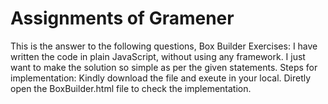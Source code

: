 # Assignments of Gramener
This is the answer to the following questions,
 Box Builder Exercises:
  I have written the code in plain JavaScript, without using any framework. I just want to make the solution so simple as per the given statements.
Steps for implementation:
  Kindly download the file and exeute in your local. Diretly open the BoxBuilder.html file to check the implementation.
 
